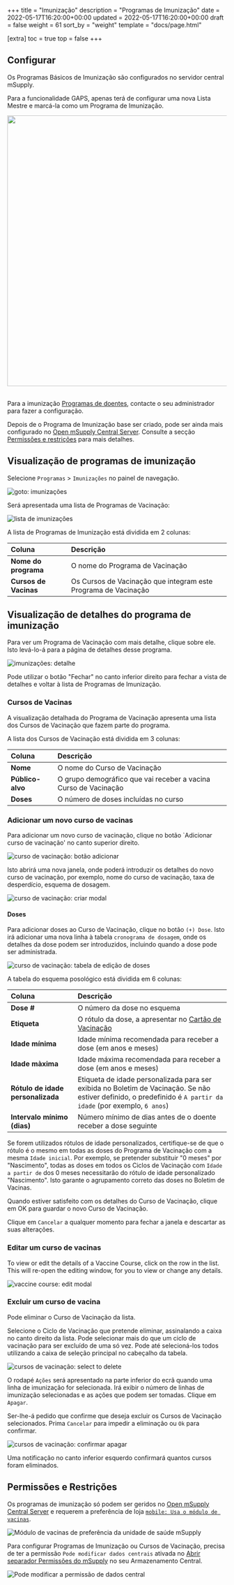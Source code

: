 +++
title = "Imunização"
description = "Programas de Imunização"
date = 2022-05-17T16:20:00+00:00
updated = 2022-05-17T16:20:00+00:00
draft = false
weight = 61
sort_by = "weight"
template = "docs/page.html"

[extra]
toc = true
top = false
+++

## Configurar

Os Programas Básicos de Imunização são configurados no servidor central mSupply.

Para a funcionalidade GAPS, apenas terá de configurar uma nova Lista Mestre e marcá-la como um Programa de Imunização.

<div alinhar="centro">
 <img src="/docs/programs/images/og_immunisation_program.png" width="620">
</div>
<br />

Para a imunização [Programas de doentes](/docs/programs/program-module), contacte o seu administrador para fazer a configuração.

Depois de o Programa de Imunização base ser criado, pode ser ainda mais configurado no <a href='/docs/getting_started/central'>Open mSupply Central Server<a>. Consulte a secção <a href="#permissions-restrictions">Permissões e restrições</a> para mais detalhes.

## Visualização de programas de imunização

Selecione `Programas` > `Imunizações` no painel de navegação.

![goto: imunizações](/docs/programs/images/goto_immunizations.png)

Será apresentada uma lista de Programas de Vacinação:

![lista de imunizações](/docs/programs/images/immunizations.png)

A lista de Programas de Imunização está dividida em 2 colunas:

| Coluna                | Descrição                                                      |
| :-------------------- | :------------------------------------------------------------- |
| **Nome do programa**  | O nome do Programa de Vacinação                                |
| **Cursos de Vacinas** | Os Cursos de Vacinação que integram este Programa de Vacinação |

## Visualização de detalhes do programa de imunização

Para ver um Programa de Vacinação com mais detalhe, clique sobre ele. Isto levá-lo-á para a página de detalhes desse programa.

![imunizações: detalhe](/docs/programs/images/immunizations_detail.png)

Pode utilizar o botão "Fechar" no canto inferior direito para fechar a vista de detalhes e voltar à lista de Programas de Imunização.

### Cursos de Vacinas

A visualização detalhada do Programa de Vacinação apresenta uma lista dos Cursos de Vacinação que fazem parte do programa.

A lista dos Cursos de Vacinação está dividida em 3 colunas:

| Coluna           | Descrição                                                       |
| :--------------- | :-------------------------------------------------------------- |
| **Nome**         | O nome do Curso de Vacinação                                    |
| **Público-alvo** | O grupo demográfico que vai receber a vacina Curso de Vacinação |
| **Doses**        | O número de doses incluídas no curso                            |

### Adicionar um novo curso de vacinas

Para adicionar um novo curso de vacinação, clique no botão `Adicionar curso de vacinação' no canto superior direito.

![curso de vacinação: botão adicionar](/docs/programs/images/vaccine_course_add_button.png)

Isto abrirá uma nova janela, onde poderá introduzir os detalhes do novo curso de vacinação, por exemplo, nome do curso de vacinação, taxa de desperdício, esquema de dosagem.

![curso de vacinação: criar modal](/docs/programs/images/vaccine_course_add.png)

#### Doses

Para adicionar doses ao Curso de Vacinação, clique no botão `(+) Dose`. Isto irá adicionar uma nova linha à tabela `cronograma de dosagem`, onde os detalhes da dose podem ser introduzidos, incluindo quando a dose pode ser administrada.

![curso de vacinação: tabela de edição de doses](/docs/programs/images/vaccine_course_dose_edit.png)

A tabela do esquema posológico está dividida em 6 colunas:

| Coluna                            | Descrição                                                                                                                                                      |
| :-------------------------------- | :------------------------------------------------------------------------------------------------------------------------------------------------------------- |
| **Dose #**                        | O número da dose no esquema                                                                                                                                    |
| **Etiqueta**                      | O rótulo da dose, a apresentar no [Cartão de Vacinação](/docs/programs/program-module#vaccination-cards)                                                       |
| **Idade mínima**                  | Idade mínima recomendada para receber a dose (em anos e meses)                                                                                                 |
| **Idade màxima**                  | Idade máxima recomendada para receber a dose (em anos e meses)                                                                                                 |
| **Rótulo de idade personalizada** | Etiqueta de idade personalizada para ser exibida no Boletim de Vacinação. Se não estiver definido, o predefinido é `A partir da idade` (por exemplo, `6 anos`) |
| **Intervalo mínimo (dias)**       | Número mínimo de dias antes de o doente receber a dose seguinte                                                                                                |

<div class="nota">
 Se forem utilizados rótulos de idade personalizados, certifique-se de que o rótulo é o mesmo em todas as doses do Programa de Vacinação com a mesma <code>Idade inicial</code>. Por exemplo, se pretender substituir "0 meses" por "Nascimento", todas as doses em todos os Ciclos de Vacinação com <code>Idade a partir de</code> dos 0 meses necessitarão do rótulo de idade personalizado "Nascimento". Isto garante o agrupamento correto das doses no Boletim de Vacinas.
</div>

Quando estiver satisfeito com os detalhes do Curso de Vacinação, clique em OK para guardar o novo Curso de Vacinação.

Clique em `Cancelar` a qualquer momento para fechar a janela e descartar as suas alterações.

### Editar um curso de vacinas

To view or edit the details of a Vaccine Course, click on the row in the list. This will re-open the editing window, for you to view or change any details.

![vaccine course: edit modal](/docs/programs/images/vaccine_course_detail.png)

### Excluir um curso de vacina

Pode eliminar o Curso de Vacinação da lista.

Selecione o Ciclo de Vacinação que pretende eliminar, assinalando a caixa no canto direito da lista. Pode selecionar mais do que um ciclo de vacinação para ser excluído de uma só vez. Pode até selecioná-los todos utilizando a caixa de seleção principal no cabeçalho da tabela.

![cursos de vacinação: select to delete](/docs/programs/images/master-checkbox-immunisations.png)

O rodapé `Ações` será apresentado na parte inferior do ecrã quando uma linha de imunização for selecionada. Irá exibir o número de linhas de imunização selecionadas e as ações que podem ser tomadas. Clique em `Apagar`.

Ser-lhe-á pedido que confirme que deseja excluir os Cursos de Vacinação selecionados. Prima `Cancelar` para impedir a eliminação ou `Ok` para confirmar.

![cursos de vacinação: confirmar apagar](/docs/programs/images/vaccine_courses_confirm_delete.png)

Uma notificação no canto inferior esquerdo confirmará quantos cursos foram eliminados.

## Permissões e Restrições

Os programas de imunização só podem ser geridos no [Open mSupply Central Server](/docs/getting_started/central-server) e requerem a preferência de loja [`mobile: Usa o módulo de vacinas`](https://docs.msupply.org.nz/cold_chain_equipment:mobile?s[]=vaccine#enable_the_vaccine_module_for_the_mobile_store).

![Módulo de vacinas de preferência da unidade de saúde mSupply](/docs/programs/images/vaccine_module.png)

Para configurar Programas de Imunização ou Cursos de Vacinação, precisa de ter a permissão `Pode modificar dados centrais` ativada no [Abrir separador Permissões do mSupply](https://docs.msupply.org.nz/admin:managing_users?s[]=permission#open_msupply_permissions_tab) no seu Armazenamento Central.

![Pode modificar a permissão de dados central](/docs/programs/images/can_modify_central.png)
